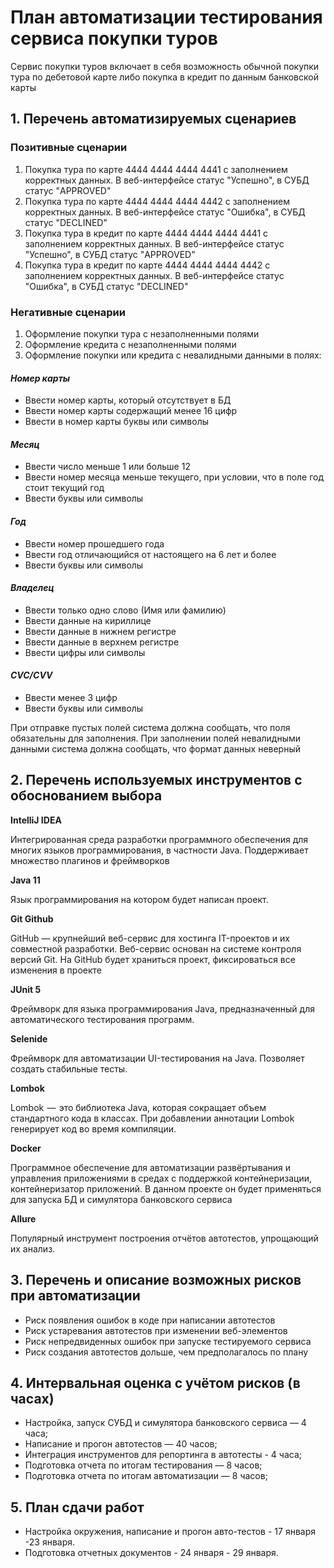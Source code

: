 # План автоматизации тестирования сервиса покупки туров
Сервис покупки туров включает в себя возможность обычной покупки тура по дебетовой карте либо покупка в кредит по данным банковской карты



## 1. Перечень автоматизируемых сценариев
### Позитивные сценарии

1. Покупка тура по карте 4444 4444 4444 4441 с заполнением корректных данных. В веб-интерфейсе статус "Успешно", в СУБД статус "APPROVED"
2. Покупка тура по карте 4444 4444 4444 4442 с заполнением корректных данных. В веб-интерфейсе статус "Ошибка", в СУБД статус "DECLINED"
3. Покупка тура в кредит по карте 4444 4444 4444 4441 с заполнением корректных данных. В веб-интерфейсе статус "Успешно", в СУБД статус "APPROVED"
4. Покупка тура в кредит по карте 4444 4444 4444 4442 с заполнением корректных данных. В веб-интерфейсе статус "Ошибка", в СУБД статус "DECLINED"

### Негативные сценарии

1. Оформление покупки тура с незаполненными полями
2. Оформление кредита с незаполненными полями
3. Оформление покупки или кредита с невалидными данными в полях:
#### *Номер карты*
* Ввести номер карты, который отсутствует в БД
* Ввести номер карты содержащий менее 16 цифр
* Ввести в номер карты буквы или символы
#### *Месяц*
* Ввести число меньше 1 или больше 12
* Ввести номер месяца меньше текущего, при условии, что в поле год стоит текущий год
* Ввести буквы или символы
#### *Год*
* Ввести номер прошедшего года
* Ввести год отличающийся от настоящего на 6 лет и более
* Ввести буквы или символы
#### *Владелец*
* Ввести только одно слово (Имя или фамилию)
* Ввести данные на кириллице
* Ввести данные в нижнем регистре
* Ввести данные в верхнем регистре
* Ввести цифры или символы
#### *CVC/CVV*
* Ввести менее 3 цифр
* Ввести буквы или символы

При отправке пустых полей система должна сообщать, что поля обязательны для заполнения. При заполнении полей невалидными данными система должна сообщать, что формат данных неверный 

## 2. Перечень используемых инструментов с обоснованием выбора
**IntelliJ IDEA**

Интегрированная среда разработки программного обеспечения для многих языков программирования, в частности Java. Поддерживает множество плагинов и фреймворков

**Java 11**

Язык программирования на котором будет написан проект.

**Git Github**

GitHub — крупнейший веб-сервис для хостинга IT-проектов и их совместной разработки. Веб-сервис основан на системе контроля версий Git. На GitHub будет храниться проект, фиксироваться все изменения в проекте

**JUnit 5**

Фреймворк для языка программирования Java, предназначенный для автоматического тестирования программ.

**Selenide**

Фреймворк для автоматизации UI-тестирования на Java. Позволяет создать стабильные тесты. 

**Lombok**

Lombok  —  это библиотека Java, которая сокращает объем стандартного кода в классах. При добавлении аннотации Lombok генерирует код во время компиляции.

**Docker**

Программное обеспечение для автоматизации развёртывания и управления приложениями в средах с поддержкой контейнеризации, контейнеризатор приложений. В данном проекте он будет применяться для запуска БД и симулятора банковского сервиса

**Allure**

Популярный инструмент построения отчётов автотестов, упрощающий их анализ. 

## 3. Перечень и описание возможных рисков при автоматизации

* Риск появления ошибок в коде при написании автотестов
* Риск устаревания автотестов при изменении веб-элементов
* Риск непредвиденных ошибок при запуске тестируемого сервиса
* Риск создания автотестов дольше, чем предполагалось по плану

## 4. Интервальная оценка с учётом рисков (в часах)

- Настройка, запуск СУБД и симулятора банковского сервиса — 4 часа;
- Написание и прогон автотестов — 40 часов;
- Интеграция инструментов для репортинга в автотесты - 4 часа;
- Подготовка отчета по итогам тестирования — 8 часов;
- Подготовка отчета по итогам автоматизации  — 8 часов;

## 5. План сдачи работ

* Настройка окружения, написание и прогон авто-тестов - 17 января -23 января.
* Подготовка отчетных документов - 24 января - 29 января.

